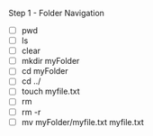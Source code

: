 Step 1 - Folder Navigation
- [ ] pwd
- [ ] ls
- [ ] clear
- [ ] mkdir myFolder
- [ ] cd myFolder
- [ ] cd ../
- [ ] touch myfile.txt
- [ ] rm
- [ ] rm -r
- [ ] mv myFolder/myfile.txt myfile.txt
